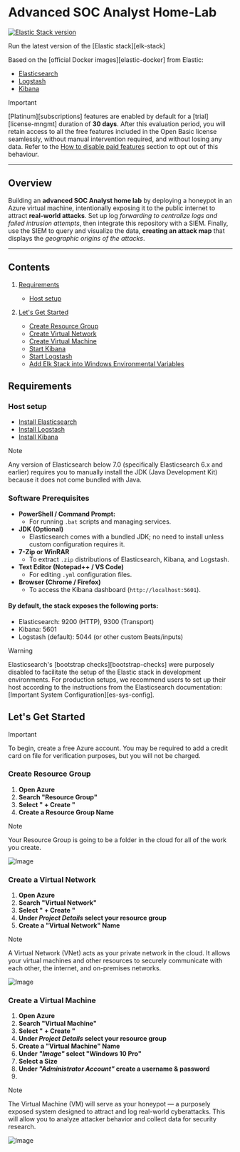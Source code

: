 # Advanced SOC Analyst Home-Lab

[![Elastic Stack version](https://img.shields.io/badge/Elastic%20Stack-9.0.2-00bfb3?style=flat&logo=elastic-stack)](https://www.elastic.co/blog/category/releases)

Run the latest version of the [Elastic stack][elk-stack]

Based on the [official Docker images][elastic-docker] from Elastic:

* [Elasticsearch](https://github.com/elastic/elasticsearch/tree/main/distribution/docker)
* [Logstash](https://github.com/elastic/logstash/tree/main/docker)
* [Kibana](https://github.com/elastic/kibana/tree/main/src/dev/build/tasks/os_packages/docker_generator)


> [!IMPORTANT]
> [Platinum][subscriptions] features are enabled by default for a [trial][license-mngmt] duration of **30 days**. After
> this evaluation period, you will retain access to all the free features included in the Open Basic license seamlessly,
> without manual intervention required, and without losing any data. Refer to the [How to disable paid
> features](#how-to-disable-paid-features) section to opt out of this behaviour.

---



## Overview

Building an **advanced SOC Analyst home lab** by deploying a honeypot in an Azure virtual machine, intentionally exposing it to the public internet to attract **real-world attacks**. Set up log *forwarding to centralize logs and failed intrusion attempts*, then integrate this repository with a SIEM. Finally, use the SIEM to query and visualize the data, **creating an attack map** that displays the *geographic origins of the attacks*.


---

## Contents

1. [Requirements](#requirements)
   * [Host setup](#host-setup)

1. [Let's Get Started](#let's-get-started)
   * [Create Resource Group](#create-resource-group)
   * [Create Virtual Network](#virtual-network)
   * [Create Virtual Machine](#virtual-machine)
   * [Start Kibana](#start-kibana)
   * [Start Logstash](#start-logstash)
   * [Add Elk Stack into Windows Environmental Variables](#add-elasticsearch-logstash-and-kibana-into-windows-environmental-variables)




















## Requirements

### Host setup

* [Install Elasticsearch](https://github.com/elastic/elasticsearch/tree/main/distribution/docker)
* [Install Logstash](https://github.com/elastic/logstash/tree/main/docker)
* [Install Kibana](https://github.com/elastic/kibana/tree/main/src/dev/build/tasks/os_packages/docker_generator)

> [!NOTE]
> Any version of Elasticsearch below 7.0 (specifically Elasticsearch 6.x and earlier) requires you to manually install the JDK (Java Development Kit)
> because it does not come bundled with Java.

### Software Prerequisites
* **PowerShell / Command Prompt:**
     * For running `.bat` scripts and managing services.
* **JDK (Optional)**
     * Elasticsearch comes with a bundled JDK; no need to install unless custom configuration requires it.
* **7-Zip or WinRAR**
     * To extract `.zip` distributions of Elasticsearch, Kibana, and Logstash.
* **Text Editor (Notepad++ / VS Code)**
     * For editing `.yml` configuration files.
* **Browser (Chrome / Firefox)**
     * To access the Kibana dashboard (`http://localhost:5601`).

#### By default, the stack exposes the following ports:

* Elasticsearch: 9200 (HTTP), 9300 (Transport)
* Kibana: 5601
* Logstash (default): 5044 (or other custom Beats/inputs)


> [!WARNING]
> Elasticsearch's [bootstrap checks][bootstrap-checks] were purposely disabled to facilitate the setup of the Elastic
> stack in development environments. For production setups, we recommend users to set up their host according to the
> instructions from the Elasticsearch documentation: [Important System Configuration][es-sys-config].


## Let's Get Started

> [!IMPORTANT]
> To begin, create a free Azure account. You may be required to add a credit card on file for verification purposes, but you will not be charged.


### Create Resource Group
1. **Open Azure**
2. **Search "Resource Group"**
3. **Select " + Create "**
4. **Create a Resource Group Name**

> [!NOTE]
> Your Resource Group is going to be a folder in the cloud for all of the work you create.

![Image](https://github.com/user-attachments/assets/54777ed2-b62c-496e-a350-bd1e6ec33fc2)



### Create a Virtual Network
1. **Open Azure**
2. **Search "Virtual Network"**
3. **Select " + Create "**
4. **Under *Project Details* select your resource group**
5. **Create a "Virtual Network" Name**

> [!NOTE]
> A Virtual Network (VNet) acts as your private network in the cloud. It allows your virtual machines and other resources to securely communicate with each other, the internet, and on-premises networks.

![Image](https://github.com/user-attachments/assets/82abbf52-e195-45ea-a654-b990fde798b9)


### Create a Virtual Machine
1. **Open Azure**
2. **Search "Virtual Machine"**
3. **Select " + Create "**
4. **Under *Project Details* select your resource group**
5. **Create a "Virtual Machine" Name**
6. **Under *"Image"* select "Windows 10 Pro"**
7. **Select a Size**
8. **Under *"Administrator Account"* create a username & password**
9. 


> [!NOTE]
> The Virtual Machine (VM) will serve as your honeypot — a purposely exposed system designed to attract and log real-world cyberattacks. This will allow you to analyze attacker behavior and collect data for security research.

![Image](https://github.com/user-attachments/assets/60809bf9-d88d-49f7-b6e3-356da923131d)
